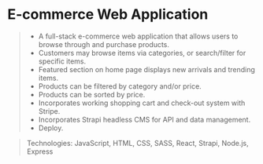 # E-commerce Web Application

>- A full-stack e-commerce web application that allows users to browse through and purchase products.
>- Customers may browse items via categories, or search/filter for specific items.
>- Featured section on home page displays new arrivals and trending items.
>- Products can be filtered by category and/or price.
>- Products can be sorted by price.
>- Incorporates working shopping cart and check-out system with Stripe.
>- Incorporates Strapi headless CMS for API and data management.
>- Deploy.

> Technologies:  JavaScript, HTML, CSS, SASS, React, Strapi, Node.js, Express
